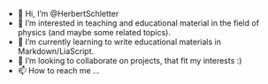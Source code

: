 - 👋 Hi, I’m @HerbertSchletter
- 👀 I’m interested in teaching and educational material in the field of physics (and maybe some related topics).
- 🌱 I’m currently learning to write educational materials in Markdown/LiaScript.
- 💞️ I’m looking to collaborate on projects, that fit my interests :)
- 📫 How to reach me ...

<!---
HerbertSchletter/HerbertSchletter is a ✨ special ✨ repository because its `README.md` (this file) appears on your GitHub profile.
You can click the Preview link to take a look at your changes.
--->
